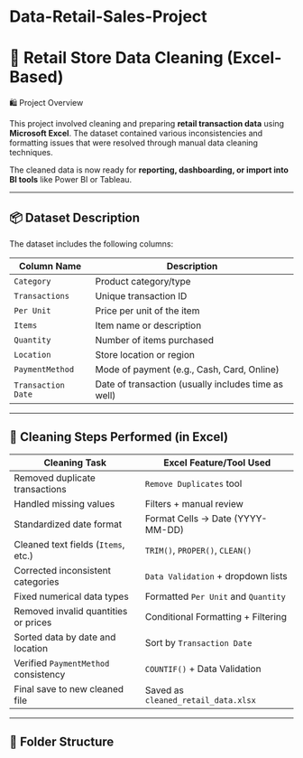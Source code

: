 # Data-Retail-Sales-Project

# 🧹 Retail Store Data Cleaning (Excel-Based)

<p
Before Cleaning The Retail Data= 
After Cleaning The Retail Data= https://github.com/ayush-data-17/Data-Retail-Sales-Project/blob/main/After_cleaning%20_retail_data.xlsx
Screenshot of Before Cleaning The Retail Data= https://github.com/ayush-data-17/Data-Retail-Sales-Project/blob/main/BEFORE%20CLEANING%20RETAIL%20STORE%20DATA.png
Screenshot of After Cleaning The Retail Data= https://github.com/ayush-data-17/Data-Retail-Sales-Project/blob/main/AFTER_CLEANING_SCREENSHOT%20.png

## 🛍️ Project Overview

This project involved cleaning and preparing **retail transaction data** using **Microsoft Excel**. The dataset contained various inconsistencies and formatting issues that were resolved through manual data cleaning techniques.

The cleaned data is now ready for **reporting, dashboarding, or import into BI tools** like Power BI or Tableau.

---

## 📦 Dataset Description

The dataset includes the following columns:

| Column Name       | Description                                          |
|-------------------|------------------------------------------------------|
| `Category`        | Product category/type                                |
| `Transactions`    | Unique transaction ID                                |
| `Per Unit`        | Price per unit of the item                           |
| `Items`           | Item name or description                             |
| `Quantity`        | Number of items purchased                            |
| `Location`        | Store location or region                             |
| `PaymentMethod`   | Mode of payment (e.g., Cash, Card, Online)           |
| `Transaction Date`| Date of transaction (usually includes time as well)  |

---

## 🧼 Cleaning Steps Performed (in Excel)

| Cleaning Task                        | Excel Feature/Tool Used               |
|--------------------------------------|---------------------------------------|
| Removed duplicate transactions       | `Remove Duplicates` tool              |
| Handled missing values               | Filters + manual review               |
| Standardized date format             | Format Cells → Date (YYYY-MM-DD)      |
| Cleaned text fields (`Items`, etc.)  | `TRIM()`, `PROPER()`, `CLEAN()`       |
| Corrected inconsistent categories    | `Data Validation` + dropdown lists    |
| Fixed numerical data types           | Formatted `Per Unit` and `Quantity`   |
| Removed invalid quantities or prices | Conditional Formatting + Filtering    |
| Sorted data by date and location     | Sort by `Transaction Date`            |
| Verified `PaymentMethod` consistency | `COUNTIF()` + Data Validation         |
| Final save to new cleaned file       | Saved as `cleaned_retail_data.xlsx`   |

---

## 📁 Folder Structure


